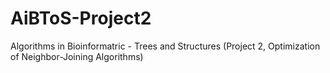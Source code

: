 # AiBToS-Project2
Algorithms in Bioinformatric - Trees and Structures (Project 2, Optimization of Neighbor-Joining Algorithms)
